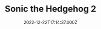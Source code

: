 ---
title: "Sonic the Hedgehog 2"
year: 2022
date: 2022-12-22T17:14:37.000Z
permalink: /almanac/movies/2022-12-22-sonic-the-hedgehog-2/index.html
link: https://letterboxd.com/rknightuk/film/sonic-the-hedgehog-2/
rating: 3
tmdbid: 675353
---